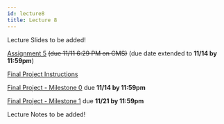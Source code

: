 ```yaml
---
id: lecture8
title: Lecture 8
---
```


Lecture Slides to be added!

[Assignment 5](/docs/assignment5) ~~(due 11/11 6:29 PM on CMS)~~ (due date extended to **11/14 by 11:59pm**)

[Final Project Instructions](/docs/finalproject)

[Final Project - Milestone 0](/docs/finalproject#milestone-0) due **11/14 by 11:59pm**

[Final Project - Milestone 1](/docs/finalproject#milestone-1) due **11/21 by 11:59pm**

Lecture Notes to be added!
